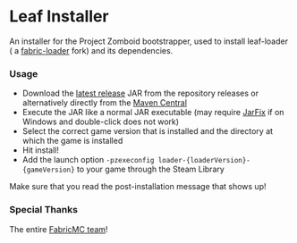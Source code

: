 # Leaf Installer

An installer for the Project Zomboid bootstrapper, used to install leaf-loader (
a [fabric-loader](https://github.com/FabricMC/fabric-loader) fork) and its dependencies.

### Usage

- Download the [latest release]((https://github.com/aoqia194/leaf-installer/releases/latest)) JAR
  from the repository releases or alternatively directly from
  the [Maven Central](https://repo.maven.apache.org/maven2/dev/aoqia/leaf/installer)
- Execute the JAR like a normal JAR executable (may
  require [JarFix](https://johann.loefflmann.net/en/software/jarfix/index.html) if on Windows and
  double-click does not work)
- Select the correct game version that is installed and the directory at which the game is installed
- Hit install!
- Add the launch option `-pzexeconfig loader-{loaderVersion}-{gameVersion}` to your game through the
  Steam Library

Make sure that you read the post-installation message that shows up!

### Special Thanks

The entire [FabricMC team](https://github.com/FabricMC/)!
